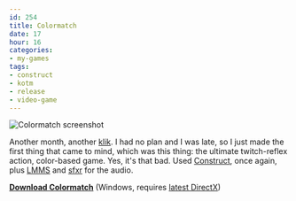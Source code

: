 ```yaml
---
id: 254
title: Colormatch
date: 17
hour: 16
categories:
- my-games
tags:
- construct
- kotm
- release
- video-game
---
```


![Colormatch screenshot](http://blog.agj.cl/wp-content/uploads/2009/05/colormatch.png "Colormatch screenshot")

Another month, another [klik](http://blog.agj.cl/tag/kotm/). I had no plan and I was late, so I just made the first thing that came to mind, which was this thing: the ultimate twitch-reflex action, color-based game. Yes, it's that bad. Used [Construct](http://www.scirra.com/), once again, plus [LMMS](http://lmms.sourceforge.net/) and [sfxr](http://www.cyd.liu.se/~tompe573/hp/project_sfxr.html) for the audio.

[**Download Colormatch**](http://www.agj.cl/files/games/colormatch.zip) (Windows, requires [latest DirectX](http://www.softpedia.com/get/System/OS-Enhancements/DirectX-9.0c-Redistributable.shtml))
